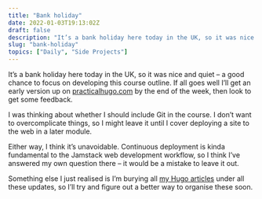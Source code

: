 ```yaml
---
title: "Bank holiday"
date: 2022-01-03T19:13:02Z
draft: false
description: "It’s a bank holiday here today in the UK, so it was nice and quiet – a good chance to focus on developing this course outline."
slug: "bank-holiday"
topics: ["Daily", "Side Projects"]
---
```


It’s a bank holiday here today in the UK, so it was nice and quiet – a good chance to focus on developing this course outline. If all goes well I’ll get an early version up on [practicalhugo.com](https://practicalhugo.com/) by the end of the week, then look to get some feedback.

I was thinking about whether I should include Git in the course. I don’t want to overcomplicate things, so I might leave it until I cover deploying a site to the web in a later module. 

Either way, I think it’s unavoidable. Continuous deployment is kinda fundamental to the Jamstack web development workflow, so I think I’ve answered my own question there – it would be a mistake to leave it out.

Something else I just realised is I’m burying all [my Hugo articles](/topics/hugo/) under all these updates, so I’ll try and figure out a better way to organise these soon.